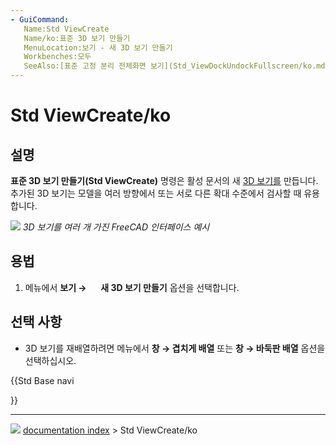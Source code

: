 ```yaml
---
- GuiCommand:
   Name:Std ViewCreate
   Name/ko:표준 3D 보기 만들기
   MenuLocation:보기 - 새 3D 보기 만들기
   Workbenches:모두
   SeeAlso:[표준 고정 분리 전체화면 보기](Std_ViewDockUndockFullscreen/ko.md), [표준 전체화면 보기](Std_ViewFullscreen/ko.md)
---
```


# Std ViewCreate/ko

## 설명

**표준 3D 보기 만들기(Std ViewCreate)** 명령은 활성 문서의 새 [3D 보기를](3D_view.md) 만듭니다. 추가된 3D 보기는 모델을 여러 방향에서 또는 서로 다른 확대 수준에서 검사할 때 유용합니다.

![](images/ViewCreate1.png ) 
*3D 보기를 여러 개 가진 FreeCAD 인터페이스 예시*

## 용법

1.  메뉴에서 **보기 → <img src="images/Std_ViewCreate.svg" width=16px> 새 3D 보기 만들기** 옵션을 선택합니다.

## 선택 사항 

-   3D 보기를 재배열하려면 메뉴에서 **창 → 겹치게 배열** 또는 **창 → 바둑판 배열** 옵션을 선택하십시오.





{{Std Base navi

}}



---
![](images/Button_right.svg) [documentation index](../README.md) > Std ViewCreate/ko
